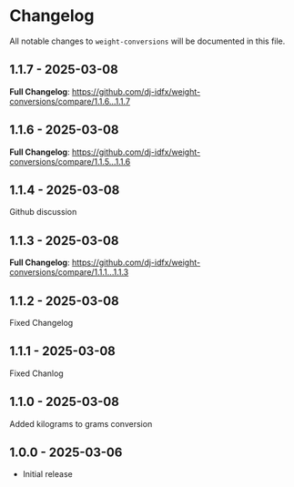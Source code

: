 # Changelog

All notable changes to `weight-conversions` will be documented in this file.

## 1.1.7 - 2025-03-08

**Full Changelog**: https://github.com/dj-idfx/weight-conversions/compare/1.1.6...1.1.7

## 1.1.6 - 2025-03-08

**Full Changelog**: https://github.com/dj-idfx/weight-conversions/compare/1.1.5...1.1.6

## 1.1.4 - 2025-03-08

Github discussion

## 1.1.3 - 2025-03-08

**Full Changelog**: https://github.com/dj-idfx/weight-conversions/compare/1.1.1...1.1.3

## 1.1.2 - 2025-03-08

Fixed Changelog

## 1.1.1 - 2025-03-08

Fixed Chanlog

## 1.1.0 - 2025-03-08

Added kilograms to grams conversion

## 1.0.0 - 2025-03-06

- Initial release
